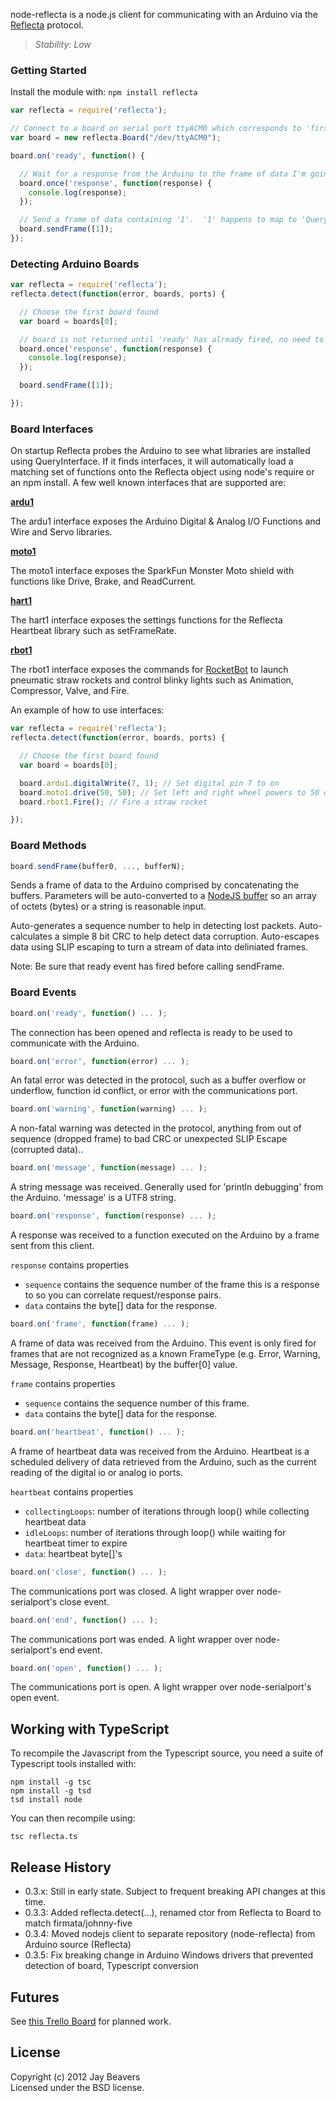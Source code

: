 node-reflecta is a node.js client for communicating with an Arduino via the [Reflecta](https://github.com/JayBeavers/Reflecta) protocol.

> _Stability: Low_

### Getting Started
Install the module with: `npm install reflecta`

```javascript
var reflecta = require('reflecta');

// Connect to a board on serial port ttyACM0 which corresponds to 'first USB serial device attached' in Linux, e.g. first Arduino
var board = new reflecta.Board("/dev/ttyACM0");

board.on('ready', function() {

  // Wait for a response from the Arduino to the frame of data I'm going to send
  board.once('response', function(response) {
    console.log(response);
  });

  // Send a frame of data containing '1'.  '1' happens to map to 'QueryInterface' in ReflectaFunctions
  board.sendFrame([1]);
});
```

### Detecting Arduino Boards

```javascript
var reflecta = require('reflecta');
reflecta.detect(function(error, boards, ports) {

  // Choose the first board found
  var board = boards[0];

  // board is not returned until 'ready' has already fired, no need to wait for board.on('ready')
  board.once('response', function(response) {
    console.log(response);
  });

  board.sendFrame([1]);

});
```

### Board Interfaces

On startup Reflecta probes the Arduino to see what libraries are installed using QueryInterface.  If it finds interfaces, it will automatically load a matching set of functions onto the Reflecta object using node's require or an npm install.  A few well known interfaces that are supported are:

__[ardu1](https://github.com/JayBeavers/reflecta_ardu1)__

The ardu1 interface exposes the Arduino Digital & Analog I/O Functions and Wire and Servo libraries.

__[moto1](https://github.com/JayBeavers/reflecta_moto1)__

The moto1 interface exposes the SparkFun Monster Moto shield with functions like Drive, Brake, and ReadCurrent.

__[hart1](https://github.com/JayBeavers/reflecta_hart1)__

The hart1 interface exposes the settings functions for the Reflecta Heartbeat library such as setFrameRate.

__[rbot1](https://github.com/JayBeavers/RocketBot/tree/master/RocketBaseArduino)__

The rbot1 interface exposes the commands for [RocketBot](https://github.com/JayBeavers/RocketBot) to launch pneumatic straw rockets and control blinky lights such as Animation, Compressor, Valve, and Fire.

An example of how to use interfaces:
```javascript
var reflecta = require('reflecta');
reflecta.detect(function(error, boards, ports) {

  // Choose the first board found
  var board = boards[0];

  board.ardu1.digitalWrite(7, 1); // Set digital pin 7 to on
  board.moto1.drive(50, 50); // Set left and right wheel powers to 50 out of 255
  board.rbot1.Fire(); // Fire a straw rocket

});
```

### Board Methods

```javascript
board.sendFrame(buffer0, ..., bufferN);
```
Sends a frame of data to the Arduino comprised by concatenating the buffers.  Parameters will be auto-converted to a [NodeJS buffer](http://nodejs.org/api/buffer.html) so an array of octets (bytes) or a string is reasonable input.

Auto-generates a sequence number to help in detecting lost packets.
Auto-calculates a simple 8 bit CRC to help detect data corruption.  Auto-escapes data using SLIP escaping to 
turn a stream of data into deliniated frames.

Note:  Be sure that ready event has fired before calling sendFrame.

### Board Events

```javascript
board.on('ready', function() ... );
```

The connection has been opened and reflecta is ready to be used to communicate with the Arduino.

```javascript
board.on('error', function(error) ... );
```

An fatal error was detected in the protocol, such as a buffer overflow or underflow, function id conflict, or error with the communications port.

```javascript
board.on('warning', function(warning) ... );
```

A non-fatal warning was detected in the protocol, anything from out of sequence (dropped frame) to bad CRC or
unexpected SLIP Escape (corrupted data)..

```javascript
board.on('message', function(message) ... );
```

A string message was received.  Generally used for 'println debugging' from the Arduino.  'message' is a UTF8 string.

```javascript
board.on('response', function(response) ... );
```

A response was received to a function executed on the Arduino by a frame sent from this client.

`response` contains properties

- `sequence` contains the sequence number of the frame this is a response to so you can correlate request/response pairs.
- `data` contains the byte[] data for the response.

```javascript
board.on('frame', function(frame) ... );
```

A frame of data was received from the Arduino.  This event is only fired for frames that are not recognized as a known FrameType (e.g. Error, Warning, Message, Response, Heartbeat) by the buffer[0] value.

`frame` contains properties

- `sequence` contains the sequence number of this frame.
- `data` contains the byte[] data for the response.

```javascript
board.on('heartbeat', function() ... );
```

A frame of heartbeat data was received from the Arduino.  Heartbeat is a scheduled delivery of data retrieved from the Arduino, such as the current reading of the digital io or analog io ports.

`heartbeat` contains properties

- `collectingLoops`: number of iterations through loop() while collecting heartbeat data
- `idleLoops`: number of iterations through loop() while waiting for heartbeat timer to expire
- `data`: heartbeat byte[]'s

```javascript
board.on('close', function() ... );
```

The communications port was closed.  A light wrapper over node-serialport's close event.

```javascript
board.on('end', function() ... );
```

The communications port was ended.  A light wrapper over node-serialport's end event.

```javascript
board.on('open', function() ... );
```

The communications port is open.  A light wrapper over node-serialport's open event.

## Working with TypeScript

To recompile the Javascript from the Typescript source, you need a suite of Typescript tools installed with:

```
npm install -g tsc
npm install -g tsd
tsd install node
```

You can then recompile using:

```
tsc reflecta.ts
```

## Release History

- 0.3.x: Still in early state.  Subject to frequent breaking API changes at this time.
- 0.3.3: Added reflecta.detect(...), renamed ctor from Reflecta to Board to match firmata/johnny-five
- 0.3.4: Moved nodejs client to separate repository (node-reflecta) from Arduino source (Reflecta)
- 0.3.5: Fix breaking change in Arduino Windows drivers that prevented detection of board, Typescript conversion

## Futures

See [this Trello Board](https://trello.com/b/5ZyBFhPb) for planned work.

## License
Copyright (c) 2012 Jay Beavers  
Licensed under the BSD license.